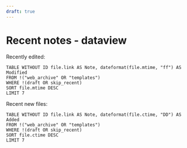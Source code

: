 ```yaml
---
draft: true
---
```

# Recent notes - dataview

Recently edited:

```dataview
TABLE WITHOUT ID file.link AS Note, dateformat(file.mtime, "ff") AS Modified 
FROM !("web_archive" OR "templates") 
WHERE !(draft OR skip_recent)
SORT file.mtime DESC 
LIMIT 7
```

Recent new files:

```dataview
TABLE WITHOUT ID file.link AS Note, dateformat(file.ctime, "DD") AS Added 
FROM !("web_archive" OR "templates") 
WHERE !(draft OR skip_recent)
SORT file.ctime DESC 
LIMIT 7
```

